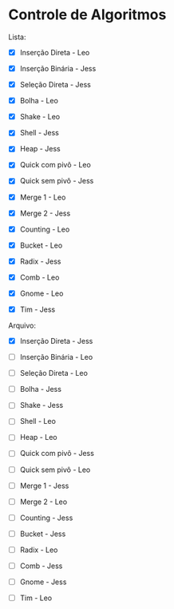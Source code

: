 # Controle de Algoritmos

Lista:

- [x] Inserção Direta - Leo
- [x] Inserção Binária - Jess
- [x] Seleção Direta - Jess
- [x] Bolha - Leo
- [x] Shake - Leo
- [x] Shell - Jess
- [x] Heap - Jess
- [x] Quick com pivô - Leo
- [x] Quick sem pivô - Jess
- [x] Merge 1 - Leo
- [x] Merge 2 - Jess
- [x] Counting - Leo
- [x] Bucket - Leo
- [x] Radix - Jess
- [x] Comb - Leo
- [x] Gnome - Leo
- [x] Tim - Jess


Arquivo:

- [x] Inserção Direta - Jess
- [ ] Inserção Binária - Leo
- [ ] Seleção Direta - Leo
- [ ] Bolha - Jess
- [ ] Shake - Jess
- [ ] Shell - Leo
- [ ] Heap - Leo
- [ ] Quick com pivô - Jess
- [ ] Quick sem pivô - Leo
- [ ] Merge 1 - Jess
- [ ] Merge 2 - Leo
- [ ] Counting - Jess
- [ ] Bucket -  Jess
- [ ] Radix - Leo
- [ ] Comb - Jess
- [ ] Gnome - Jess
- [ ] Tim - Leo 

